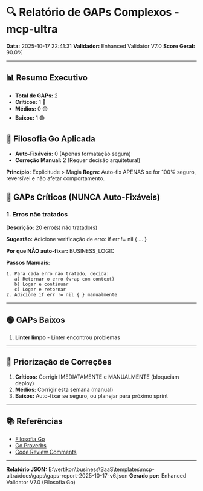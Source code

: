 # 🔍 Relatório de GAPs Complexos - mcp-ultra

**Data:** 2025-10-17 22:41:31
**Validador:** Enhanced Validator V7.0
**Score Geral:** 90.0%

---

## 📊 Resumo Executivo

- **Total de GAPs:** 2
- **Críticos:** 1 🔴
- **Médios:** 0 🟡
- **Baixos:** 1 🟢

## 🎯 Filosofia Go Aplicada

- **Auto-Fixáveis:** 0 (Apenas formatação segura)
- **Correção Manual:** 2 (Requer decisão arquitetural)

**Princípio:** Explicitude > Magia
**Regra:** Auto-fix APENAS se for 100% seguro, reversível e não afetar comportamento.

## 🔴 GAPs Críticos (NUNCA Auto-Fixáveis)

### 1. Erros não tratados

**Descrição:** 20 erro(s) não tratado(s)

**Sugestão:** Adicione verificação de erro: if err != nil { ... }

**Por que NÃO auto-fixar:** BUSINESS_LOGIC

**Passos Manuais:**
```
1. Para cada erro não tratado, decida:
   a) Retornar o erro (wrap com context)
   b) Logar e continuar
   c) Logar e retornar
2. Adicione if err != nil { } manualmente
```

---

## 🟢 GAPs Baixos

1. **Linter limpo** - Linter encontrou problemas

---

## 🎯 Priorização de Correções

1. **Críticos:** Corrigir IMEDIATAMENTE e MANUALMENTE (bloqueiam deploy)
2. **Médios:** Corrigir esta semana (manual)
3. **Baixos:** Auto-fixar se seguro, ou planejar para próximo sprint

---

## 📚 Referências

- [Filosofia Go](https://go.dev/doc/effective_go)
- [Go Proverbs](https://go-proverbs.github.io/)
- [Code Review Comments](https://github.com/golang/go/wiki/CodeReviewComments)

---

**Relatório JSON:** E:\vertikon\business\SaaS\templates\mcp-ultra\docs\gaps\gaps-report-2025-10-17-v6.json
**Gerado por:** Enhanced Validator V7.0 (Filosofia Go)

